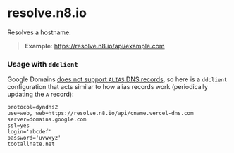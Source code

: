 # resolve.n8.io

Resolves a hostname.

> **Example**: https://resolve.n8.io/api/example.com

### Usage with `ddclient`

Google Domains [does not support `ALIAS` DNS
records](https://serverfault.com/a/617329/294389), so here is a `ddclient`
configuration that acts similar to how alias records work (periodically updating
the `A` record):

```
protocol=dyndns2
use=web, web=https://resolve.n8.io/api/cname.vercel-dns.com
server=domains.google.com
ssl=yes
login='abcdef'
password='uvwxyz'
tootallnate.net
```
